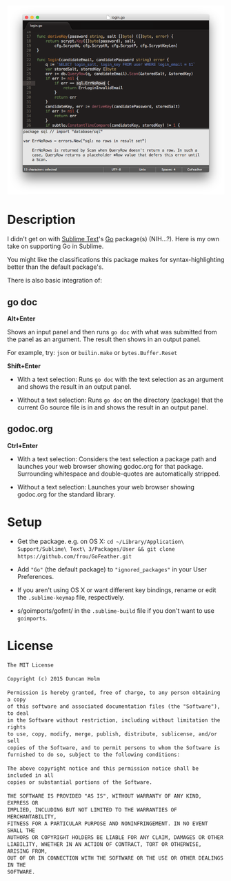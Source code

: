 ![shot]

# Description

I didn't get on with [Sublime Text]'s [Go] package(s) (NIH...?). Here is my own
take on supporting Go in Sublime.

You might like the classifications this package makes for syntax-highlighting
better than the default package's.

There is also basic integration of:

## go doc

__Alt+Enter__

Shows an input panel and then runs `go doc` with what was submitted from the
panel as an argument. The result then shows in an output panel.

For example, try: `json` or `builin.make` or `bytes.Buffer.Reset`

__Shift+Enter__

* With a text selection: Runs `go doc` with the text selection as an argument
and shows the result in an output panel.

* Without a text selection: Runs `go doc` on the directory (package) that the
current Go source file is in and shows the result in an output panel.

## godoc.org

__Ctrl+Enter__

* With a text selection: Considers the text selection a package path and
launches your web browser showing godoc.org for that package. Surrounding
whitespace and double-quotes are automatically stripped.

* Without a text selection: Launches your web browser showing godoc.org for the
standard library.

# Setup

* Get the package. e.g. on OS X:
`cd ~/Library/Application\ Support/Sublime\ Text\ 3/Packages/User &&
git clone https://github.com/frou/GoFeather.git`

* Add `"Go"` (the default package) to `"ignored_packages"` in your User
Preferences.

* If you aren't using OS X or want different key bindings, rename or edit the
`.sublime-keymap` file, respectively.

* s/goimports/gofmt/ in the `.sublime-build` file if you don't want to use
`goimports`.

# License

```text
The MIT License

Copyright (c) 2015 Duncan Holm

Permission is hereby granted, free of charge, to any person obtaining a copy
of this software and associated documentation files (the "Software"), to deal
in the Software without restriction, including without limitation the rights
to use, copy, modify, merge, publish, distribute, sublicense, and/or sell
copies of the Software, and to permit persons to whom the Software is
furnished to do so, subject to the following conditions:

The above copyright notice and this permission notice shall be included in all
copies or substantial portions of the Software.

THE SOFTWARE IS PROVIDED "AS IS", WITHOUT WARRANTY OF ANY KIND, EXPRESS OR
IMPLIED, INCLUDING BUT NOT LIMITED TO THE WARRANTIES OF MERCHANTABILITY,
FITNESS FOR A PARTICULAR PURPOSE AND NONINFRINGEMENT. IN NO EVENT SHALL THE
AUTHORS OR COPYRIGHT HOLDERS BE LIABLE FOR ANY CLAIM, DAMAGES OR OTHER
LIABILITY, WHETHER IN AN ACTION OF CONTRACT, TORT OR OTHERWISE, ARISING FROM,
OUT OF OR IN CONNECTION WITH THE SOFTWARE OR THE USE OR OTHER DEALINGS IN THE
SOFTWARE.
```

[shot]: https://raw.githubusercontent.com/frou/GoFeather/master/screenshot.png
[sublime text]: https://www.sublimetext.com/
[go]: https://www.golang.org/
